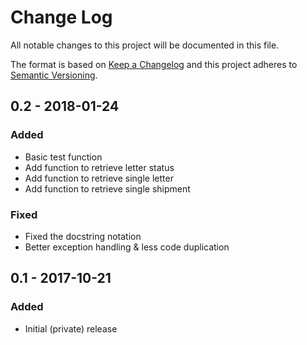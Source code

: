 # Change Log
All notable changes to this project will be documented in this file.

The format is based on [Keep a Changelog](http://keepachangelog.com/)
and this project adheres to [Semantic Versioning](http://semver.org/).

## 0.2 - 2018-01-24
### Added
- Basic test function
- Add function to retrieve letter status
- Add function to retrieve single letter
- Add function to retrieve single shipment

### Fixed
- Fixed the docstring notation
- Better exception handling & less code duplication

## 0.1 - 2017-10-21
### Added
- Initial (private) release